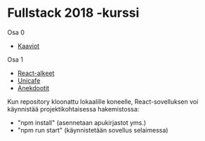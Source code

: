 # Fullstack 2018 -kurssi

Osa 0
* [Kaaviot](osa0_kaaviot.md)

Osa 1
* [React-alkeet](reactin-alkeet/) 
* [Unicafe](unicafe/) 
* [Anekdootit](anekdootit/) 

Kun repository kloonattu lokaalille koneelle, React-sovelluksen voi käynnistää projektikohtaisessa hakemistossa:
* "npm install" (asennetaan apukirjastot yms.)
* "npm run start" (käynnistetään sovellus selaimessa)
